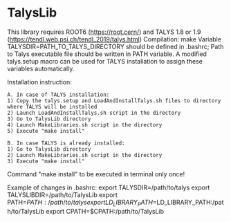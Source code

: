 # TalysLib
This library requires ROOT6 (https://root.cern/) and TALYS 1.8 or 1.9 (https://tendl.web.psi.ch/tendl_2019/talys.html)
Compilation: make
Variable TALYSDIR=PATH_TO_TALYS_DIRECTORY should be defined in .bashrc; 
Path to Talys executable file should be written in PATH variable.
A modified talys.setup macro can be used for TALYS installation to assign these variables automatically.

Installation instruction:

    A. In case of TALYS installation:
    1) Copy the talys.setup and LoadAndInstallTalys.sh files to directory where TALYS will be installed
    2) Launch LoadAndInstallTalys.sh script in the directory
    3) Go to TalysLib directory
    4) Launch MakeLibraries.sh script in the directory
    5) Execute "make install"

    B. In case TALYS is already installed:
    1) Go to TalysLib directory
    2) Launch MakeLibraries.sh script in the directory
    3) Execute "make install"

Command "make install" to be executed in terminal only once!

Example of changes in .bashrc:
export TALYSDIR=/path/to/talys
export TALYSLIBDIR=/path/to/TalysLib
export PATH=$PATH:/path/to/talys
export LD_LIBRARY_PATH=$LD_LIBRARY_PATH:/path/to/TalysLib
export CPATH=$CPATH:/path/to/TalysLib
